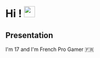 <!-- It's a GitHub ReadMe -->
# Hi ! <img src="https://raw.githubusercontent.com/MartinHeinz/MartinHeinz/master/wave.gif" width="30px">
## Presentation 
I'm 17 and I'm French Pro Gamer 🇫🇷

<!--
**AlexysGromard/AlexysGromard** is a ✨ _special_ ✨ repository because its `README.md` (this file) appears on your GitHub profile.

Here are some ideas to get you started:

- 🔭 I’m currently working on ...
- 🌱 I’m currently learning ...
- 👯 I’m looking to collaborate on ...
- 🤔 I’m looking for help with ...
- 💬 Ask me about ...
- 📫 How to reach me: ...
- 😄 Pronouns: ...
- ⚡ Fun fact: ...
-->
